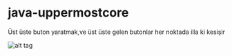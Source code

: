 # java-uppermostcore
Üst üste buton yaratmak,ve üst üste gelen butonlar her noktada illa ki kesişir


![alt tag](http://image.prntscr.com/image/d65f5b06aa7441e8bedd80cbd45b1692.png)
